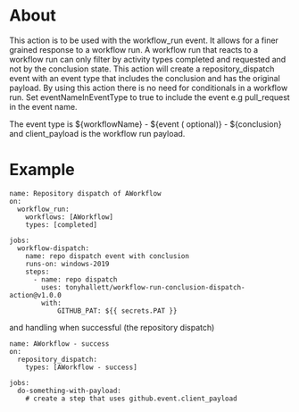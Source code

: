 # About

This action is to be used with the workflow_run event.  It allows for a finer grained response to a workflow run.
A workflow run that reacts to a workflow run can only filter by activity types completed and requested and not by the conclusion state.
This action will create a repository_dispatch event with an event type that includes the conclusion and has the original payload.  By using this action there is no need for conditionals in a workflow run.
Set eventNameInEventType to true to include the event e.g pull_request in the event name.

The event type is ${workflowName} - ${event ( optional)} - ${conclusion} and client_payload is the workflow run payload.

# Example
```
name: Repository dispatch of AWorkflow
on:
  workflow_run:
    workflows: [AWorkflow]
    types: [completed]

jobs:
  workflow-dispatch:
    name: repo dispatch event with conclusion 
    runs-on: windows-2019
    steps:
      - name: repo dispatch
        uses: tonyhallett/workflow-run-conclusion-dispatch-action@v1.0.0
        with:
            GITHUB_PAT: ${{ secrets.PAT }}
```
and handling when successful (the repository dispatch)
```
name: AWorkflow - success
on:
  repository_dispatch:
    types: [AWorkflow - success]

jobs:
  do-something-with-payload:
    # create a step that uses github.event.client_payload
    
```